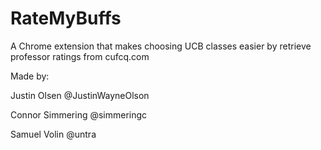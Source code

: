 # RateMyBuffs
A Chrome extension that makes choosing UCB classes easier by retrieve professor ratings from cufcq.com  

Made by:  

Justin Olsen @JustinWayneOlson  

Connor Simmering @simmeringc  

Samuel Volin @untra  

